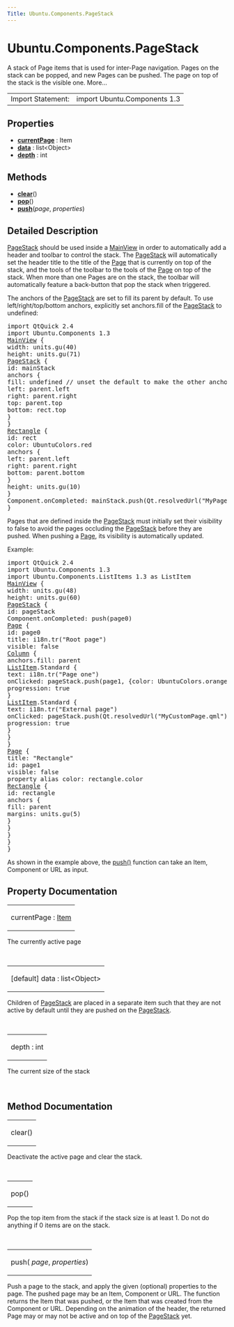 ```yaml
---
Title: Ubuntu.Components.PageStack
---
```


# Ubuntu.Components.PageStack

<span class="subtitle"></span>
<!-- $$$PageStack-brief -->
<p>A stack of Page items that is used for inter-Page navigation. Pages on the stack can be popped, and new Pages can be pushed. The page on top of the stack is the visible one. More...</p>
<!-- @@@PageStack -->
<table class="alignedsummary">
<tr><td class="memItemLeft rightAlign topAlign"> Import Statement:</td><td class="memItemRight bottomAlign"> import Ubuntu.Components 1.3</td></tr></table><ul>
</ul>
<h2 id="properties">Properties</h2>
<ul>
<li class="fn"><b><b><a href="#currentPage-prop">currentPage</a></b></b> : Item</li>
<li class="fn"><b><b><a href="#data-prop">data</a></b></b> : list&lt;Object&gt;</li>
<li class="fn"><b><b><a href="#depth-prop">depth</a></b></b> : int</li>
</ul>
<h2 id="methods">Methods</h2>
<ul>
<li class="fn"><b><b><a href="#clear-method">clear</a></b></b>()</li>
<li class="fn"><b><b><a href="#pop-method">pop</a></b></b>()</li>
<li class="fn"><b><b><a href="#push-method">push</a></b></b>(<i>page</i>,  <i>properties</i>)</li>
</ul>
<!-- $$$PageStack-description -->
<h2 id="details">Detailed Description</h2>
</p>
<p><a href="index.html">PageStack</a> should be used inside a <a href="Ubuntu.Components.MainView.md">MainView</a> in order to automatically add a header and toolbar to control the stack. The <a href="index.html">PageStack</a> will automatically set the header title to the title of the <a href="Ubuntu.Components.Page.md">Page</a> that is currently on top of the stack, and the tools of the toolbar to the tools of the <a href="Ubuntu.Components.Page.md">Page</a> on top of the stack. When more than one Pages are on the stack, the toolbar will automatically feature a back-button that pop the stack when triggered.</p>
<p>The anchors of the <a href="index.html">PageStack</a> are set to fill its parent by default. To use left/right/top/bottom anchors, explicitly set anchors.fill of the <a href="index.html">PageStack</a> to undefined:</p>
<pre class="qml">import QtQuick 2.4
import Ubuntu.Components 1.3
<span class="type"><a href="Ubuntu.Components.MainView.md">MainView</a></span> {
<span class="name">width</span>: <span class="name">units</span>.<span class="name">gu</span>(<span class="number">40</span>)
<span class="name">height</span>: <span class="name">units</span>.<span class="name">gu</span>(<span class="number">71</span>)
<span class="type"><a href="index.html">PageStack</a></span> {
<span class="name">id</span>: <span class="name">mainStack</span>
<span class="type">anchors</span> {
<span class="name">fill</span>: <span class="name">undefined</span> <span class="comment">// unset the default to make the other anchors work</span>
<span class="name">left</span>: <span class="name">parent</span>.<span class="name">left</span>
<span class="name">right</span>: <span class="name">parent</span>.<span class="name">right</span>
<span class="name">top</span>: <span class="name">parent</span>.<span class="name">top</span>
<span class="name">bottom</span>: <span class="name">rect</span>.<span class="name">top</span>
}
}
<span class="type"><a href="QtQuick.Rectangle.md">Rectangle</a></span> {
<span class="name">id</span>: <span class="name">rect</span>
<span class="name">color</span>: <span class="name">UbuntuColors</span>.<span class="name">red</span>
<span class="type">anchors</span> {
<span class="name">left</span>: <span class="name">parent</span>.<span class="name">left</span>
<span class="name">right</span>: <span class="name">parent</span>.<span class="name">right</span>
<span class="name">bottom</span>: <span class="name">parent</span>.<span class="name">bottom</span>
}
<span class="name">height</span>: <span class="name">units</span>.<span class="name">gu</span>(<span class="number">10</span>)
}
<span class="name">Component</span>.onCompleted: <span class="name">mainStack</span>.<span class="name">push</span>(<span class="name">Qt</span>.<span class="name">resolvedUrl</span>(<span class="string">&quot;MyPage.qml&quot;</span>))
}</pre>
<p>Pages that are defined inside the <a href="index.html">PageStack</a> must initially set their visibility to false to avoid the pages occluding the <a href="index.html">PageStack</a> before they are pushed. When pushing a <a href="Ubuntu.Components.Page.md">Page</a>, its visibility is automatically updated.</p>
<p>Example:</p>
<pre class="qml">import QtQuick 2.4
import Ubuntu.Components 1.3
import Ubuntu.Components.ListItems 1.3 as ListItem
<span class="type"><a href="Ubuntu.Components.MainView.md">MainView</a></span> {
<span class="name">width</span>: <span class="name">units</span>.<span class="name">gu</span>(<span class="number">48</span>)
<span class="name">height</span>: <span class="name">units</span>.<span class="name">gu</span>(<span class="number">60</span>)
<span class="type"><a href="index.html">PageStack</a></span> {
<span class="name">id</span>: <span class="name">pageStack</span>
<span class="name">Component</span>.onCompleted: <span class="name">push</span>(<span class="name">page0</span>)
<span class="type"><a href="Ubuntu.Components.Page.md">Page</a></span> {
<span class="name">id</span>: <span class="name">page0</span>
<span class="name">title</span>: <span class="name">i18n</span>.<span class="name">tr</span>(<span class="string">&quot;Root page&quot;</span>)
<span class="name">visible</span>: <span class="number">false</span>
<span class="type"><a href="QtQuick.Column.md">Column</a></span> {
<span class="name">anchors</span>.fill: <span class="name">parent</span>
<span class="type"><a href="Ubuntu.Components.ListItem.md">ListItem</a></span>.Standard {
<span class="name">text</span>: <span class="name">i18n</span>.<span class="name">tr</span>(<span class="string">&quot;Page one&quot;</span>)
<span class="name">onClicked</span>: <span class="name">pageStack</span>.<span class="name">push</span>(<span class="name">page1</span>, {color: <span class="name">UbuntuColors</span>.<span class="name">orange</span>})
<span class="name">progression</span>: <span class="number">true</span>
}
<span class="type"><a href="Ubuntu.Components.ListItem.md">ListItem</a></span>.Standard {
<span class="name">text</span>: <span class="name">i18n</span>.<span class="name">tr</span>(<span class="string">&quot;External page&quot;</span>)
<span class="name">onClicked</span>: <span class="name">pageStack</span>.<span class="name">push</span>(<span class="name">Qt</span>.<span class="name">resolvedUrl</span>(<span class="string">&quot;MyCustomPage.qml&quot;</span>))
<span class="name">progression</span>: <span class="number">true</span>
}
}
}
<span class="type"><a href="Ubuntu.Components.Page.md">Page</a></span> {
<span class="name">title</span>: <span class="string">&quot;Rectangle&quot;</span>
<span class="name">id</span>: <span class="name">page1</span>
<span class="name">visible</span>: <span class="number">false</span>
property <span class="type">alias</span> <span class="name">color</span>: <span class="name">rectangle</span>.<span class="name">color</span>
<span class="type"><a href="QtQuick.Rectangle.md">Rectangle</a></span> {
<span class="name">id</span>: <span class="name">rectangle</span>
<span class="type">anchors</span> {
<span class="name">fill</span>: <span class="name">parent</span>
<span class="name">margins</span>: <span class="name">units</span>.<span class="name">gu</span>(<span class="number">5</span>)
}
}
}
}
}</pre>
<p>As shown in the example above, the <a href="#push-method">push()</a> function can take an Item, Component or URL as input.</p>
<!-- @@@PageStack -->
<h2>Property Documentation</h2>
<!-- $$$currentPage -->
<table class="qmlname"><tr valign="top" id="currentPage-prop"><td class="tblQmlPropNode"><p><span class="name">currentPage</span> : <span class="type"><a href="QtQuick.Item.md">Item</a></span></p></td></tr></table><p>The currently active page</p>
<!-- @@@currentPage -->
<br/>
<!-- $$$data -->
<table class="qmlname"><tr valign="top" id="data-prop"><td class="tblQmlPropNode"><p><span class="qmldefault">[default] </span><span class="name">data</span> : <span class="type">list</span>&lt;<span class="type">Object</span>&gt;</p></td></tr></table><p>Children of <a href="index.html">PageStack</a> are placed in a separate item such that they are not active by default until they are pushed on the <a href="index.html">PageStack</a>.</p>
<!-- @@@data -->
<br/>
<!-- $$$depth -->
<table class="qmlname"><tr valign="top" id="depth-prop"><td class="tblQmlPropNode"><p><span class="name">depth</span> : <span class="type">int</span></p></td></tr></table><p>The current size of the stack</p>
<!-- @@@depth -->
<br/>
<h2>Method Documentation</h2>
<!-- $$$clear -->
<table class="qmlname"><tr valign="top" id="clear-method"><td class="tblQmlFuncNode"><p><span class="name">clear</span>()</p></td></tr></table><p>Deactivate the active page and clear the stack.</p>
<!-- @@@clear -->
<br/>
<!-- $$$pop -->
<table class="qmlname"><tr valign="top" id="pop-method"><td class="tblQmlFuncNode"><p><span class="name">pop</span>()</p></td></tr></table><p>Pop the top item from the stack if the stack size is at least 1. Do not do anything if 0 items are on the stack.</p>
<!-- @@@pop -->
<br/>
<!-- $$$push -->
<table class="qmlname"><tr valign="top" id="push-method"><td class="tblQmlFuncNode"><p><span class="name">push</span>(<i> page</i>, <i> properties</i>)</p></td></tr></table><p>Push a page to the stack, and apply the given (optional) properties to the page. The pushed page may be an Item, Component or URL. The function returns the Item that was pushed, or the Item that was created from the Component or URL. Depending on the animation of the header, the returned Page may or may not be active and on top of the <a href="index.html">PageStack</a> yet.</p>
<!-- @@@push -->
<br/>
